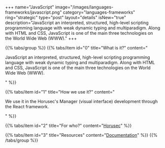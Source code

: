 +++
name="JavaScript"
image="/images/languages-frameworks/javascript.png"
category="languages-frameworks"
ring="strategic"
type="post"
layout="details"
isNew="true"
description="JavaScript an interpreted, structured, high-level scripting programming language with weak dynamic typing and multiparadigm. Along with HTML and CSS, JavaScript is one of the main three technologies on the World Wide Web (WWW)."
+++

{{% tabs/group %}}
  {{% tabs/item id="0" title="What is it?" content="<p>JavaScript an interpreted, structured, high-level scripting programming language with weak dynamic typing and multiparadigm. Along with HTML and CSS, JavaScript is one of the main three technologies on the World Wide Web (WWW).</p>" %}}
  
  {{% tabs/item id="1" title="How we use it?" content="<p>We use it in the Horusec's Manager (visual interface) development through the React framework.</p>" %}}
  
  {{% tabs/item id="2" title="For who?" content="<a href='https://horusec.io/site/'>Horusec</a>" %}}

  {{% tabs/item id="3" title="Resources" content="<a href='https://developer.mozilla.org/en-US/docs/Web/JavaScript'>Documentation</a>" %}}
{{% /tabs/group %}}